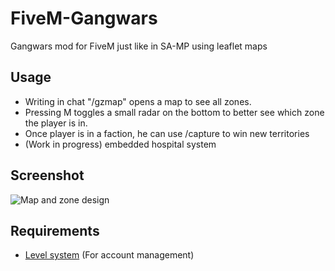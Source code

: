 # FiveM-Gangwars
Gangwars mod for FiveM just like in SA-MP using leaflet maps

## Usage
- Writing in chat "/gzmap" opens a map to see all zones.
- Pressing M toggles a small radar on the bottom to better see which zone the player is in.
- Once player is in a faction, he can use /capture to win new territories
- (Work in progress) embedded hospital system

## Screenshot
![Map and zone design](https://image.prntscr.com/image/0Ykhe7TRTu6kqafKkkOtkQ.png)

## Requirements
- [Level system](https://github.com/Fisers/FiveM-Levelsystem) (For account management)
